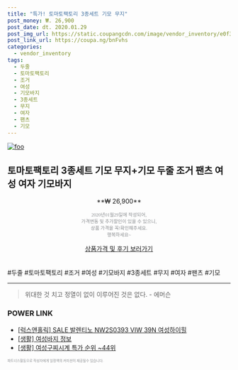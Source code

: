 ```yaml
--- 
title: "특가! 토마토팩토리 3종세트 기모 무지" 
post_money: ₩. 26,900 
post_date: dt. 2020.01.29 
post_img_url: https://static.coupangcdn.com/image/vendor_inventory/e0f3/b2d3ab054024d90a9b2cb4a0109f26f50ca0b47f1b8f64b19796200b6a8a.jpg 
post_link_url: https://coupa.ng/bnFvhs 
categories: 
  - vendor_inventory 
tags: 
  - 두줄 
  - 토마토팩토리 
  - 조거 
  - 여성 
  - 기모바지 
  - 3종세트 
  - 무지 
  - 여자 
  - 팬츠 
  - 기모 
--- 
```

[![foo](https://static.coupangcdn.com/image/vendor_inventory/e0f3/b2d3ab054024d90a9b2cb4a0109f26f50ca0b47f1b8f64b19796200b6a8a.jpg)](https://coupa.ng/bnFvhs) 

## 토마토팩토리 3종세트 기모 무지+기모 두줄 조거 팬츠 여성 여자 기모바지 
<p style="text-align: center;">**₩ 26,900**</p> 
<p style="text-align: center;"><span style="color: #898c8f; font-family: Georgia,Times,serif; font-size: 0.75em;">2020년01월29일에 작성되어, <br>가격변동 및 추가할인이 있을 수 있으니,<br> 상품 가격을 꼭!확인해주세요.<br>행복하세요~</span> 
</p>	 
<div markdown="0" style="text-align: center;"><a href="https://coupa.ng/bnFvhs" class="btn btn--success">상품가격 및 후기 보러가기</a></div> 
<br><br> 
  #두줄 #토마토팩토리 #조거 #여성 #기모바지 #3종세트 #무지 #여자 #팬츠 #기모 
<hr> 

> 위대한 것 치고 정열이 없이 이루어진 것은 없다. - 에머슨 


### POWER LINK

* <a href="https://blog.naver.com/fasyy4321/221778183477" target="_blank">[럭스앤홀릭] SALE 발렌티노 NW2S0393 VIW 39N 여성하이힐</a>
* <a href="https://blog.naver.com/sakai111/221759477098" target="_blank"> [생활] 여성바지 정보 </a>
* <a href="https://blog.naver.com/sakai111/221784613634" target="_blank"> [생활] 여성구찌시계 특가 순위 ~44위</a>

<span style="color: #898c8f; font-family: Georgia,Times,serif; font-size: 0.55em;">파트너스활동으로 작성자에게 일정액의 커미션이 제공될수 있습니다.</span> 
